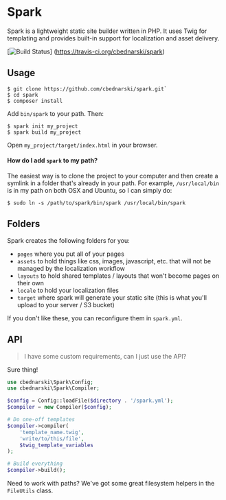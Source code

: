 # Spark

Spark is a lightweight static site builder written in PHP. It uses Twig for
templating and provides built-in support for localization and asset delivery.

[![Build Status](https://travis-ci.org/cbednarski/spark.png?branch=master)]
(https://travis-ci.org/cbednarski/spark)

## Usage

    $ git clone https://github.com/cbednarski/spark.git`
    $ cd spark
    $ composer install

Add `bin/spark` to your path. Then:

    $ spark init my_project
    $ spark build my_project

Open `my_project/target/index.html` in your browser.

#### How do I add `spark` to my path?

The easiest way is to clone the project to your computer and then create a
symlink in a folder that's already in your path. For example, `/usr/local/bin`
is in my path on both OSX and Ubuntu, so I can simply do:

    $ sudo ln -s /path/to/spark/bin/spark /usr/local/bin/spark

## Folders

Spark creates the following folders for you:

- `pages` where you put all of your pages
- `assets` to hold things like css, images, javascript, etc. that will not be managed by the localization workflow
- `layouts` to hold shared templates / layouts that won't become pages on their own
- `locale` to hold your localization files
- `target` where spark will generate your static site (this is what you'll upload to your server / S3 bucket)

If you don't like these, you can reconfigure them in `spark.yml`.

## API

> I have some custom requirements, can I just use the API?

Sure thing!

```php
use cbednarski\Spark\Config;
use cbednarski\Spark\Compiler;

$config = Config::loadFile($directory . '/spark.yml');
$compiler = new Compiler($config);

# Do one-off templates
$compiler->compiler(
    'template_name.twig',
    'write/to/this/file',
    $twig_template_variables
);

# Build everything
$compiler->build();
```

Need to work with paths? We've got some great filesystem helpers in the
`FileUtils` class.

